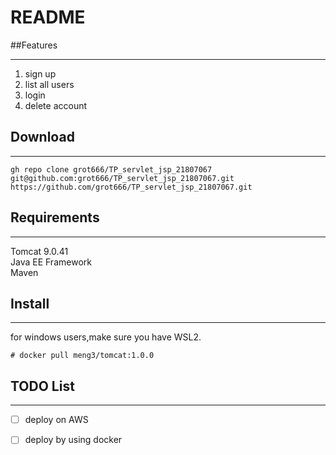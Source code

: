 README
===========================
##Features
***
1. sign up  
2. list all users  
3. login  
4. delete account

## Download
***
    gh repo clone grot666/TP_servlet_jsp_21807067
    git@github.com:grot666/TP_servlet_jsp_21807067.git
    https://github.com/grot666/TP_servlet_jsp_21807067.git
## Requirements
***
Tomcat  9.0.41  
Java EE  Framework  
Maven  

## Install  
***
for windows users,make sure you have WSL2.  

    # docker pull meng3/tomcat:1.0.0
    

## TODO List
***

-[ ] deploy on AWS  
-[ ] deploy by using docker  





